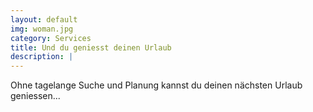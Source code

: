 ```yaml
---
layout: default
img: woman.jpg
category: Services
title: Und du geniesst deinen Urlaub
description: |
---
```


Ohne tagelange Suche und Planung kannst du deinen nächsten Urlaub geniessen... <i class="fa fa-plane fa-2x" aria-hidden="true"></i>